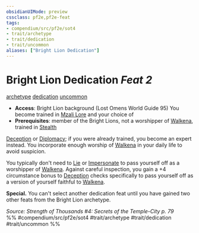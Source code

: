 ```yaml
---
obsidianUIMode: preview
cssclass: pf2e,pf2e-feat
tags:
- compendium/src/pf2e/sot4
- trait/archetype
- trait/dedication
- trait/uncommon
aliases: ["Bright Lion Dedication"]
---
```

# Bright Lion Dedication  *Feat 2*  
[archetype](../../Rules/traits/archetype.md)  [dedication](../../Rules/traits/dedication.md)  [uncommon](../../Rules/traits/uncommon.md)  

- **Access**: Bright Lion background (Lost Omens World Guide 95) You become trained in [Mzali Lore](../skills.md#Lore) and your choice of
- **Prerequisites**: member of the Bright Lions, not a worshipper of [Walkena](../setting/deities/walkena-logm.md), trained in [Stealth](../skills.md#Stealth)

[Deception](../skills.md#Deception) or [Diplomacy](../skills.md#Diplomacy); if you were already trained, you become an expert instead. You incorporate enough worship of [Walkena](../setting/deities/walkena-logm.md) in your daily life to avoid suspicion.

You typically don't need to [Lie](../../Rules/actions/lie.md) or [Impersonate](../../Rules/actions/impersonate.md) to pass yourself off as a worshipper of [Walkena](../setting/deities/walkena-logm.md). Against careful inspection, you gain a +4 circumstance bonus to [Deception](../skills.md#Deception) checks specifically to pass yourself off as a version of yourself faithful to [Walkena](../setting/deities/walkena-logm.md).

**Special.** You can't select another dedication feat until you have gained two other feats from the Bright Lion archetype.

*Source: Strength of Thousands #4: Secrets of the Temple-City p. 79*  
%% #compendium/src/pf2e/sot4 #trait/archetype #trait/dedication #trait/uncommon %%